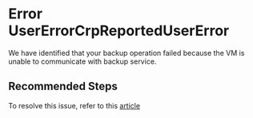 <properties
	pageTitle="UserErrorCrpReportedUserError "
	description="UserErrorCrpReportedUserError "
	infoBubbleText="Backup failed due to an error. For details, see Job Error Message Details."
	service="microsoft.recoveryservices"
	resource="backup"
	authors="srinathv"
	ms.author="srinathv"
	articleId="azurebackup-crc-usererrorcrpreportedusererror"
	diagnosticScenario="azurebackup-crc-usererrorcrpreportedusererror"
	selfHelpType="diagnostics"
	supportTopicIds=""
	productPesIds="15207"
	cloudEnvironments="public"
	ownershipId="StorageMediaEdge_Backup"
/>

# Error UserErrorCrpReportedUserError 

<!--issueDescription-->
We have identified that your backup operation failed because the VM is unable to communicate with backup service.

<!--/issueDescription-->

## **Recommended Steps**

To resolve this issue, refer to this [article](https://docs.microsoft.com/azure/backup/backup-azure-troubleshoot-vm-backup-fails-snapshot-timeout#usererrorcrpreportedusererror---backup-failed-due-to-an-error-for-details-see-job-error-message-details)
